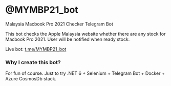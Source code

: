# @MYMBP21_bot
Malaysia Macbook Pro 2021 Checker Telegram Bot

This bot checks the Apple Malaysia website whether there are any stock for Macbook Pro 2021. User will be notified when ready stock.

Live bot: [t.me/MYMBP21_bot](t.me/MYMBP21_bot)

### Why I create this bot?

For fun of course. Just to try .NET 6 + Selenium + Telegram Bot + Docker + Azure CosmosDb stack.

